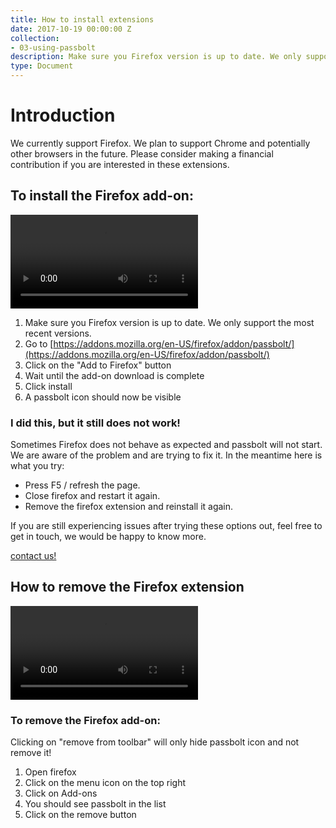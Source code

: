 ```yaml
---
title: How to install extensions
date: 2017-10-19 00:00:00 Z
collection:
- 03-using-passbolt
description: Make sure you Firefox version is up to date. We only support the most recent versions. 
type: Document
---
```


# Introduction
We currently support Firefox. We plan to support Chrome and potentially other browsers in the future. Please consider making a financial contribution if you are interested in these extensions.

## To install the Firefox add-on:

<video controls=""><source src="https://raw.githubusercontent.com/passbolt/passbolt_styleguide/master/src/video/an_install_plugin_firefox_864.mp4" type="video/mp4"></video>

1. 	Make sure you Firefox version is up to date. We only support the most recent versions.  
2. 	Go to [https://addons.mozilla.org/en-US/firefox/addon/passbolt/](https://addons.mozilla.org/en-US/firefox/addon/passbolt/)
3.  Click on the "Add to Firefox" button
4.  Wait until the add-on download is complete
5.  Click install
6.  A passbolt icon should now be visible

### I did this, but it still does not work!

Sometimes Firefox does not behave as expected and passbolt will not start. We are aware of the problem and are trying to fix it. In the meantime here is what you try:

*   Press F5 / refresh the page.
*   Close firefox and restart it again.
*   Remove the firefox extension and reinstall it again.

If you are still experiencing issues after trying these options out, feel free to get in touch, we would be happy to know more.

[contact us!](mailto:contact@passbolt.com)

## How to remove the Firefox extension

<video controls=""><source src="https://raw.githubusercontent.com/passbolt/passbolt_styleguide/master/src/video/an_remove_plugin_firefox_864.mp4" type="video/mp4"></video>

### To remove the Firefox add-on:

Clicking on "remove from toolbar" will only hide passbolt icon and not remove it!

1.  Open firefox
2.  Click on the menu icon on the top right
3.  Click on Add-ons
4.  You should see passbolt in the list
5.  Click on the remove button